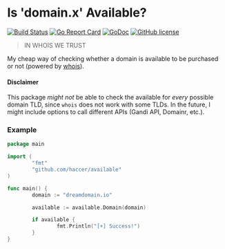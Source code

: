 # Is 'domain.x' Available?
[![Build Status](https://api.travis-ci.org/haccer/available.svg?branch=master)](https://travis-ci.org/haccer/available) 
[![Go Report Card](https://goreportcard.com/badge/github.com/haccer/available)](https://goreportcard.com/report/github.com/haccer/available) 
[![GoDoc](https://godoc.org/github.com/haccer/available?status.svg)](http://godoc.org/github.com/haccer/available) 
[![GitHub license](https://img.shields.io/github/license/haccer/available.svg)](https://github.com/haccer/available/blob/master/LICENSE) 
> IN WHOIS WE TRUST

My cheap way of checking whether a domain is available to be purchased or not (powered by [whois](https://github.com/domainr/whois)).

#### Disclaimer
This package _might not_ be able to check the available for _every_ possible domain TLD, since `whois` does not work with some TLDs. In the future, I might include options to call different APIs (Gandi API, Domainr, etc.).

### Example

```Go
package main

import (
        "fmt"
        "github.com/haccer/available"
)

func main() {
        domain := "dreamdomain.io"

        available := available.Domain(domain)

        if available {
                fmt.Println("[+] Success!")
        }
}
```
